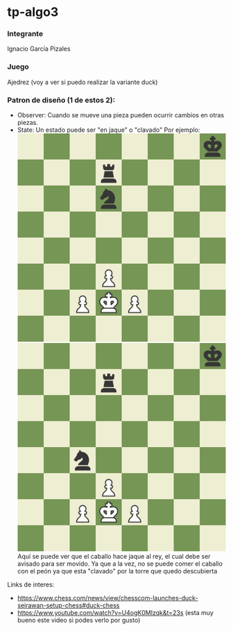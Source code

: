 # tp-algo3

### Integrante
Ignacio García Pizales

### Juego
Ajedrez (voy a ver si puedo realizar la variante duck)

### Patron de diseño (1 de estos 2):
- Observer: Cuando se mueve una pieza pueden ocurrir cambios en otras piezas.
- State: Un estado puede ser "en jaque" o "clavado"
Por ejemplo: <br/>
![error](board2.jpeg "Black to move")
![error](board.jpeg "White to move") <br/>
Aquí se puede ver que el caballo hace jaque al rey, el cual debe ser avisado para ser movido.
Ya que a la vez, no se puede comer el caballo con el peón ya que esta "clavado" por la torre que quedo descubierta

Links de interes:
- https://www.chess.com/news/view/chesscom-launches-duck-seirawan-setup-chess#duck-chess
- https://www.youtube.com/watch?v=U4ogK0MIzqk&t=23s (esta muy bueno este video si podes verlo por gusto)

